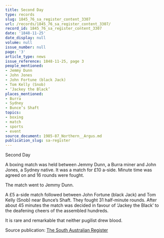 ```yaml
---
title: Second Day
type: records
slug: 1845_76_sa_register_content_3307
url: /records/1845_76_sa_register_content_3307/
record_id: 1845_76_sa_register_content_3307
date: '1848-11-25'
date_display: null
volume: null
issue_number: null
page: '3'
article_type: news
issue_reference: 1848-11-25, page 3
people_mentioned:
- Jemmy Dunn
- John Jones
- John Fortune (black Jack)
- Tom Kelly (Snob)
- ‘Jackey the Black’
places_mentioned:
- Burra
- Sydney
- Bunce’s Shaft
topics:
- boxing
- match
- sports
- event
source_document: 1985-87_Northern__Argus.md
publication_slug: sa-register
---
```


Second Day

A boxing match was held between Jemmy Dunn, a Burra miner and John Jones, a Sydney native.  It was a match for £10 a-side.  Minute time was agreed on and 16 rounds were fought.

The match went to Jemmy Dunn.

A £5 a-side match followed between John Fortune (black Jack) and Tom Kelly (Snob) near Bunce’s Shaft.  They fought 31 half-minute rounds.  After about 45 minutes the match was decided in favour of ‘Jackey the Black’ to the deafening cheers of the assembled hundreds.

It is rare and remarkable that neither pugilist drew blood.

Source publication: [The South Australian Register](/publications/sa-register/)
